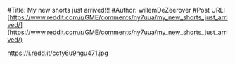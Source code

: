 #Title: My new shorts just arrived!!!
#Author: willemDeZeerover
#Post URL: [https://www.reddit.com/r/GME/comments/ny7uua/my_new_shorts_just_arrived/](https://www.reddit.com/r/GME/comments/ny7uua/my_new_shorts_just_arrived/)


https://i.redd.it/ccty6u9hgu471.jpg